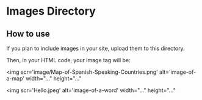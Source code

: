 # Images Directory
## How to use

If you plan to include images in your site, upload them to this directory.

Then, in your HTML code, your image tag will be:

<img scr='image/Map-of-Spanish-Speaking-Countries.png' alt='image-of-a-map' width="..." height="..."


<img scr='Hello.jpeg' alt='image-of-a-word' width="..." height="..."
